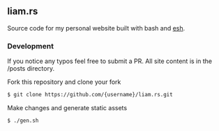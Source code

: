## liam.rs

Source code for my personal website built with bash and [esh](https://github.com/jirutka/esh).

### Development
If you notice any typos feel free to submit a PR. All site content is in the /posts directory.

Fork this repository and clone your fork

```bash
$ git clone https://github.com/{username}/liam.rs.git
```

Make changes and generate static assets

```bash
$ ./gen.sh
```
